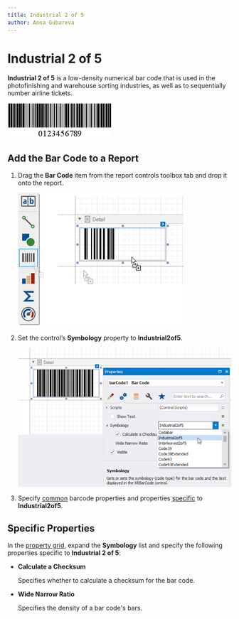 ```yaml
---
title: Industrial 2 of 5
author: Anna Gubareva
---
```

# Industrial 2 of 5

**Industrial 2 of 5** is a low-density numerical bar code that is used in the photofinishing and warehouse sorting industries, as well as to sequentially number airline tickets.

![](../../../../../images/eurd-win-bar-code-industrial-2-of-5.png)

## Add the Bar Code to a Report

1. Drag the **Bar Code** item from the report controls toolbox tab and drop it onto the report. 

    ![](../../../../../images/drag-and-drop-barcode.png)

2. Set the control’s **Symbology** property to **Industrial2of5**. 

    ![](../../../../../images/industrial-2-of-5-in-designer.png)

3. Specify [common](add-bar-codes-to-a-report.md) barcode properties and properties [specific](#specific-properties) to **Industrial2of5**.

## Specific Properties

In the [property grid](../../report-designer-tools/ui-panels/property-grid-tabbed-view.md), expand the **Symbology** list and specify the following properties specific to **Industrial 2 of 5**:

* **Calculate a Checksum**

    Specifies whether to calculate a checksum for the bar code.

* **Wide Narrow Ratio**

    Specifies the density of a bar code's bars.
